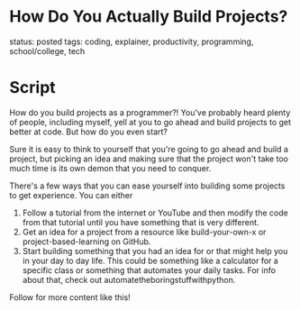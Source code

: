 # How Do You Actually Build Projects?

status: posted
tags: coding, explainer, productivity, programming, school/college, tech

# Script

How do you build projects as a programmer?! You've probably heard plenty of people, including myself, yell at you to go ahead and build projects to get better at code. But how do you even start?

Sure it is easy to think to yourself that you're going to go ahead and build a project, but picking an idea and making sure that the project won't take too much time is its own demon that you need to conquer.

There's a few ways that you can ease yourself into building some projects to get experience. You can either 

1. Follow a tutorial from the internet or YouTube and then modify the code from that tutorial until you have something that is very different. 
2. Get an idea for a project from a resource like build-your-own-x or project-based-learning on GitHub.
3. Start building something that you had an idea for or that might help you in your day to day life. This could be something like a calculator for a specific class or something that automates your daily tasks. For info about that, check out automatetheboringstuffwithpython.

Follow for more content like this!